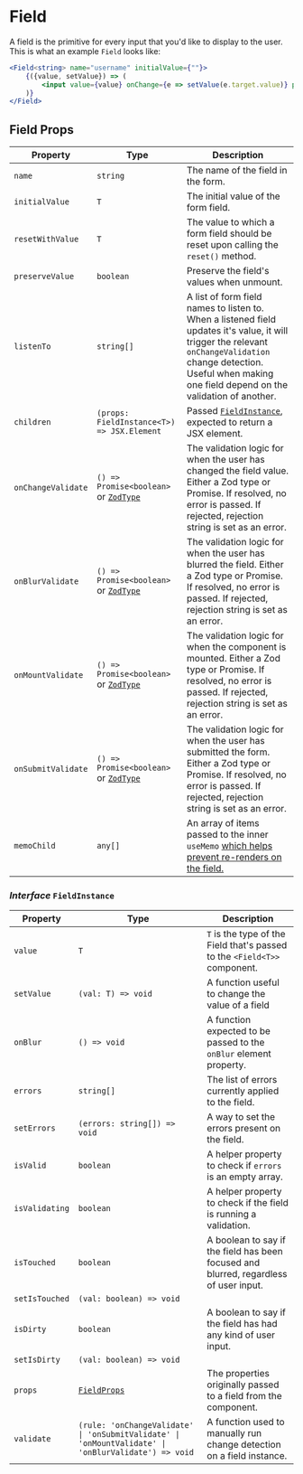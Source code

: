 # Field

A field is the primitive for every input that you'd like to display to the user. This is what an example `Field` looks like:

```jsx
<Field<string> name="username" initialValue={""}>
    {({value, setValue}) => (
        <input value={value} onChange={e => setValue(e.target.value)} placeholder={"Username"}/>
    )}
</Field>
```

## Field Props

| Property           | Type                                                                       | Description                                                                                                                                                                                                              |
| ------------------ | -------------------------------------------------------------------------- | ------------------------------------------------------------------------------------------------------------------------------------------------------------------------------------------------------------------------ |
| `name`             | `string`                                                                   | The name of the field in the form.                                                                                                                                                                                       |
| `initialValue`     | `T`                                                                        | The initial value of the form field.                                                                                                                                                                                     |
| `resetWithValue`   | `T`                                                                        | The value to which a form field should be reset upon calling the `reset()` method.                                                                                                                                       |
| `preserveValue`    | `boolean`                                                                  | Preserve the field's values when unmount.                                                                                                                                                                                |
| `listenTo`         | `string[]`                                                                 | A list of form field names to listen to. When a listened field updates it's value, it will trigger the relevant `onChangeValidation` change detection. Useful when making one field depend on the validation of another. |
| `children`         | `(props: FieldInstance<T>) => JSX.Element`                                 | Passed [`FieldInstance`](#interface-fieldinstance), expected to return a JSX element.                                                                                                                                    |
| `onChangeValidate` | `() => Promise<boolean>` or [`ZodType`](https://github.com/colinhacks/zod) | The validation logic for when the user has changed the field value. Either a Zod type or Promise. If resolved, no error is passed. If rejected, rejection string is set as an error.                                     |
| `onBlurValidate`   | `() => Promise<boolean>` or [`ZodType`](https://github.com/colinhacks/zod) | The validation logic for when the user has blurred the field. Either a Zod type or Promise. If resolved, no error is passed. If rejected, rejection string is set as an error.                                           |
| `onMountValidate`  | `() => Promise<boolean>` or [`ZodType`](https://github.com/colinhacks/zod) | The validation logic for when the component is mounted. Either a Zod type or Promise. If resolved, no error is passed. If rejected, rejection string is set as an error.                                                 |
| `onSubmitValidate` | `() => Promise<boolean>` or [`ZodType`](https://github.com/colinhacks/zod) | The validation logic for when the user has submitted the form. Either a Zod type or Promise. If resolved, no error is passed. If rejected, rejection string is set as an error.                                          |
| `memoChild`        | `any[]`                                                                    | An array of items passed to the inner `useMemo` [which helps prevent re-renders on the field.](/guides/performance-optimizations)                                                                                        |

### _Interface_ `FieldInstance`

| Property       | Type                                                                                                 | Description                                                                           |
| -------------- | ---------------------------------------------------------------------------------------------------- | ------------------------------------------------------------------------------------- |
| `value`        | `T`                                                                                                  | `T` is the type of the Field that's passed to the `<Field<T>>` component.             |
| `setValue`     | `(val: T) => void`                                                                                   | A function useful to change the value of a field                                      |
| `onBlur`       | `() => void`                                                                                         | A function expected to be passed to the `onBlur` element property.                    |
| `errors`       | `string[]`                                                                                           | The list of errors currently applied to the field.                                    |
| `setErrors`    | `(errors: string[]) => void`                                                                         | A way to set the errors present on the field.                                         |
| `isValid`      | `boolean`                                                                                            | A helper property to check if `errors` is an empty array.                             |
| `isValidating` | `boolean`                                                                                            | A helper property to check if the field is running a validation.                      |
| `isTouched`    | `boolean`                                                                                            | A boolean to say if the field has been focused and blurred, regardless of user input. |
| `setIsTouched` | `(val: boolean) => void`                                                                             |                                                                                       |
| `isDirty`      | `boolean`                                                                                            | A boolean to say if the field has had any kind of user input.                         |
| `setIsDirty`   | `(val: boolean) => void`                                                                             |                                                                                       |
| `props`        | [`FieldProps`](#field-props)                                                                         | The properties originally passed to a field from the component.                       |
| `validate`     | `(rule: 'onChangeValidate' \| 'onSubmitValidate' \| 'onMountValidate' \|  'onBlurValidate') => void` | A function used to manually run change detection on a field instance.                 |
